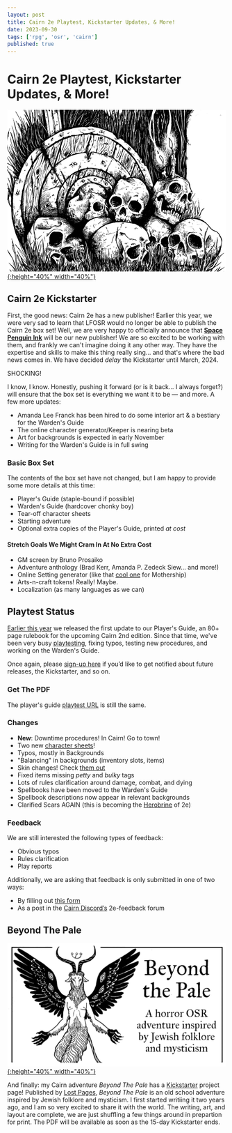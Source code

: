 ```yaml
---
layout: post
title: Cairn 2e Playtest, Kickstarter Updates, & More!
date: 2023-09-30
tags: ['rpg', 'osr', 'cairn']
published: true
---
```

    
# Cairn 2e Playtest, Kickstarter Updates, & More!

[![Alt text](/img/cairn/skulls.png "Click to make bigger"){:height="40%" width="40%"}](/img/cairn/skulls.png)

## Cairn 2e Kickstarter

First, the good news: Cairn 2e has a new publisher! Earlier this year, we were very sad to learn that LFOSR would no longer be able to publish the Cairn 2e box set! Well, we are very happy to officially announce that [**Space Penguin Ink**](https://spacepenguin.ink) will be our new publisher! We are so excited to be working with them, and frankly we can't imagine doing it any other way. They have the expertise and skills to make this thing really sing... and that's where the bad news comes in. We have decided _delay_ the Kickstarter until March, 2024.

SHOCKING!

I know, I know. Honestly, pushing it forward (or is it back... I always forget?) will ensure that the box set is everything we want it to be — and more. A few more updates:

- Amanda Lee Franck has been hired to do some interior art & a bestiary for the Warden's Guide
- The online character generator/Keeper is nearing beta
- Art for backgrounds is expected in early November
- Writing for the Warden's Guide is in full swing

### Basic Box Set

The contents of the box set have not changed, but I am happy to provide some more details at this time:  
- Player's Guide (staple-bound if possible)
- Warden's Guide (hardcover chonky boy)
- Tear-off character sheets
- Starting adventure
- Optional extra copies of the Player's Guide, printed _at cost_

#### Stretch Goals We Might Cram In At No Extra Cost

- GM screen by Bruno Prosaiko
- Adventure anthology (Brad Kerr, Amanda P. Zedeck Siew... and more!)
- Online Setting generator (like that [cool one](https://anodyneprintware.com/planets/) for Mothership)
- Arts-n-craft tokens! Really! Maybe.
- Localization (as many languages as we can)

## Playtest Status

[Earlier this year](https://newschoolrevolution.com/2023/07/10/cairn-2e-playtest) we released the first update to our Player's Guide, an 80+ page rulebook for the upcoming Cairn 2nd edition. Since that time, we've been very busy [playtesting](https://widdershinswanderings.bearblog.dev/blog/?q=Cairn%202e%20playtest), fixing typos, testing new procedures, and working on the Warden's Guide. 

Once again, please [sign-up here](https://tinyurl.com/cairn2e-news) if you’d like to get notified about future releases, the Kickstarter, and so on.

### Get The PDF

The player's guide [playtest URL](https://tinyurl.com/cairn-2e-player) is still the same.

### Changes

- **New**: Downtime procedures! In Cairn! Go to town!
- Two new [character sheets](https://drive.google.com/drive/folders/1tvRA6CBBqJ54mJuyRbfWpAtt43I18CHe?usp=sharing)!
- Typos, mostly in Backgrounds
- "Balancing" in backgrounds (inventory slots, items)
- Skin changes! Check [them out](https://cairnrpg.com/wip/2e/character-creation/#skin)
- Fixed items missing _petty_ and _bulky_ tags
- Lots of rules clarification around damage, combat, and dying
- Spellbooks have been moved to the Warden's Guide
- Spellbook descriptions now appear in relevant backgrounds
- Clarified Scars AGAIN (this is becoming the [Herobrine](https://minecraft.fandom.com/wiki/Herobrine) of 2e)

### Feedback

We are still interested the following types of feedback:
- Obvious typos
- Rules clarification
- Play reports

Additionally, we are asking that feedback is only submitted in one of two ways:  
- By filling out [this form](https://tinyurl.com/2e-feedback)
- As a post in the [Cairn Discord’s](https://discord.com/invite/K3dwaMap5X) 2e-feedback forum 

## Beyond The Pale

[![Alt text](/img/cairn/btp-ks-banner.png "Click to make bigger"){:height="40%" width="40%"}](/img/cairn/btp-ks-banner.png)

And finally: my Cairn adventure _Beyond The Pale_ has a [Kickstarter](https://www.kickstarter.com/projects/lost-pages/beyond-the-pale-a-folktale-adventure) project page! Published by [Lost Pages](https://www.lostpages.co.uk/), _Beyond The Pale_ is an old school adventure inspired by Jewish folklore and mysticism. I first started writiing it two years ago, and I am so very excited to share it with the world. The writing, art, and layout are complete, we are just shuffling a few things around in prepartion for print. The PDF will be available as soon as the 15-day Kickstarter ends.
